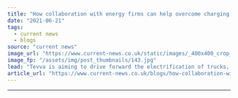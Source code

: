 ```yaml
---
title: "How collaboration with energy firms can help overcome charging barriers for electric trucks"
date: "2021-06-21"
tags: 
  - current news
  - blogs
source: "current news"
image_url: "https://www.current-news.co.uk/static/images/_400x400_crop_center-center/tevva-vattenfall-MoU-image-Vattenfall.jpg"
image_fp: "/assets/img/post_thumbnails/143.jpg"
lead: "​Tevva is aiming to drive forward the electrification of trucks, with a new partnership recently signed with Vattenfall, but challenges surrounding charging infrastructure are still very much present."
article_url: "https://www.current-news.co.uk/blogs/how-collaboration-with-energy-firms-can-help-overcome-charging-barriers-for-electric-trucks?utm_source=rss-feeds&utm_medium=rss&utm_campaign=rss"
---
```


---
